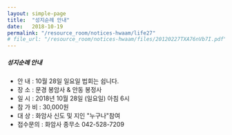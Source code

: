 ```yaml
---
layout: simple-page
title:  "성지순례 안내"
date:   2018-10-19
permalink: "/resource_room/notices-hwaam/life27"
# file_url: "/resource_room/notices-hwaam/files/20120227TXA76nVb7I.pdf"
---
```


##### **성지순례 안내**

* 안      내 : 10월 28일 일요일 법회는 쉽니다.
* 장      소 : 문경 봉암사 & 안동 봉정사
* 일      시 : 2018년 10월 28일 (일요일) 아침 6시
* 참  가 비 : 30,000원
* 대      상 : 화암사 신도 및 지인 "누구나"참여
* 접수문의 : 화암사 종무소 042-528-7209
